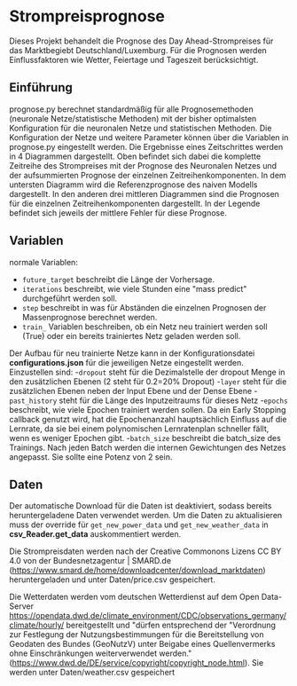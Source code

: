 # Strompreisprognose
Dieses Projekt behandelt die Prognose des Day Ahead-Strompreises für das Marktbegiebt Deutschland/Luxemburg. Für die Prognosen werden Einflussfaktoren wie Wetter, Feiertage und Tageszeit berücksichtigt.

## Einführung
prognose.py berechnet standardmäßig für alle Prognosemethoden (neuronale Netze/statistische Methoden) mit der bisher optimalsten Konfiguration für die neuronalen Netze und statistischen Methoden. 
Die Konfiguration der Netze und weitere Parameter können über die Variablen in prognose.py eingestellt werden. 
Die Ergebnisse eines Zeitschrittes werden in 4 Diagrammen dargestellt. Oben befindet sich dabei die komplette Zeitreihe des Strompreises mit der Prognose des Neuronalen Netzes und der aufsummierten Prognose der einzelnen Zeitreihenkomponenten. In dem untersten Diagramm wird die Referenzprognose des naiven Modells dargestellt. In den anderen drei mittleren Diagrammen sind die Prognosen für die einzelnen Zeitreihenkomponenten dargestellt. In der Legende befindet sich jeweils der mittlere Fehler für diese Prognose. 
## Variablen
normale Variablen:
- `future_target` beschreibt die Länge der Vorhersage.
- `iterations` beschreibt, wie viele Stunden eine "mass predict" durchgeführt werden soll. 
- `step` beschreibt in was für Abständen die einzelnen Prognosen der Massenprognose berechnet werden.
- `train_` Variablen beschreiben, ob ein Netz neu trainiert werden soll (True) oder ein bereits trainiertes Netz geladen werden soll.

Der Aufbau für neu trainierte Netze kann in der Konfigurationsdatei **configurations.json** für die jeweiligen Netze eingestellt werden.
Einzustellen sind:
-`dropout` steht für die Dezimalstelle der dropout Menge in den zusätzlichen Ebenen (2 steht für 0.2=20% Dropout)
-`layer` steht für die zusätzlichen Ebenen neben der Input Ebene und der Dense Ebene
-`past_history` steht für die Länge des Inputzeitraums für dieses Netz
-`epochs` beschreibt, wie viele Epochen trainiert werden sollen. Da ein Early Stopping callback genutzt wird, hat die Epochenanzahl hauptsächlich Einfluss auf die Lernrate, da sie bei einem polynomischen Lernratenplan schneller fällt, wenn es weniger Epochen gibt.
-`batch_size` beschreibt die batch_size des Trainings. Nach jeden Batch werden die internen Gewichtungen des Netzes angepasst. Sie sollte eine Potenz von 2 sein.
## Daten
Der automatische Download für die Daten ist deaktiviert, sodass bereits heruntergeladene Daten verwendet werden. Um die Daten zu aktualisieren muss der override für `get_new_power_data` und `get_new_weather_data` in **csv_Reader.get_data** auskommentiert werden.

Die Strompreisdaten werden nach der Creative Commonons Lizens CC BY 4.0 von der Bundesnetzagentur | SMARD.de (https://www.smard.de/home/downloadcenter/download_marktdaten) heruntergeladen und unter Daten/price.csv gespeichert.

Die Wetterdaten werden vom deutschen Wetterdienst auf dem Open Data-Server https://opendata.dwd.de/climate_environment/CDC/observations_germany/climate/hourly/ bereitgestellt und "dürfen entsprechend der "Verordnung zur Festlegung der Nutzungsbestimmungen für die Bereitstellung von Geodaten des Bundes (GeoNutzV) unter Beigabe eines Quellenvermerks ohne Einschränkungen weiterverwendet werden." (https://www.dwd.de/DE/service/copyright/copyright_node.html). Sie werden unter Daten/weather.csv gespeichert
